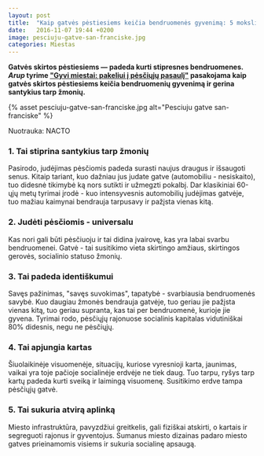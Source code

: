 ```yaml
---
layout: post
title:  "Kaip gatvės pėstiesiems keičia bendruomenės gyvenimą: 5 moksliniai faktai"
date:   2016-11-07 19:44 +0200
image: pesciuju-gatve-san-franciske.jpg
categories: Miestas
---
```

<b>
Gatvės skirtos pėstiesiems — padeda kurti stipresnes bendruomenes.
<em>Arup</em> tyrime <a href="//arup.com/perspectives/themes/cities/cities-alive-towards-a-walking-world" target="_blank">
"Gyvi miestai: pakeliui į pėsčiųjų pasaulį"</a> pasakojama kaip gatvės 
skirtos pėstiesiems keičia bendruomenių gyvenimą ir gerina santykius tarp žmonių.</b>

{% asset pesciuju-gatve-san-franciske.jpg alt="Pesciuju gatve san-franciske" %}
<div class="lighter smaller" style="margin:12px 0">Nuotrauka: NACTO
</div>


<h3>1. Tai stiprina santykius tarp žmonių</h3>

<p> Pasirodo, judėjimas pėsčiomis padeda surasti naujus draugus ir išsaugoti senus. 
Kitaip tariant, kuo dažniau jus judate gatve (automobiliu - nesiskaito), tuo didesnė tikimybė ką 
nors sutikti ir užmegzti pokalbį. 
Dar klasikiniai 60-ųjų metų tyrimai įrodė - kuo intensyvesnis automobilių judėjimas gatvėje, 
tuo mažiau kaimynai bendrauja tarpusavy ir pažįsta vienas kitą.</p>

<h3>2. Judėti pėsčiomis - universalu</h3>

<p>
Kas nori gali būti pėsčiuoju ir tai didina įvairovę, kas yra labai svarbu bendruomenei. 
Gatvė - tai susitikimo vieta skirtingo amžiaus, skirtingos gerovės, socialinio statuso žmonių.</p>

<h3>3. Tai padeda identiškumui </h3>

<p> Savęs pažinimas, "savęs suvokimas", tapatybė - svarbiausia bendruomenės savybė. 
Kuo daugiau žmonės bendrauja gatvėje, tuo geriau jie pažįsta vienas kitą, 
tuo geriau supranta, kas tai per bendruomenė, kurioje jie gyvena. 
Tyrimai rodo, pėsčiųjų rajonuose socialinis kapitalas vidutiniškai 80% didesnis, negu ne pėsčiųjų.</p>

<h3>4. Tai apjungia kartas </h3>

<p>
Šiuolaikinėje visuomenėje, situacijų, kuriose vyresnioji karta, jaunimas, vaikai yra toje pačioje socialinėje erdvėje ne tiek daug. Tuo tarpu, ryšys tarp kartų padeda kurti sveiką ir laimingą visuomenę. Susitikimo erdve tampa pėsčiųjų gatvė. </p>

<h3>5. Tai sukuria atvirą aplinką</h3>

<p>Miesto infrastruktūra, pavyzdžiui greitkelis, gali fiziškai atskirti, o kartais ir segreguoti rajonus ir gyventojus. Sumanus miesto dizainas padaro miesto gatves prieinamomis visiems ir sukuria socialinę apsaugą. </p>
